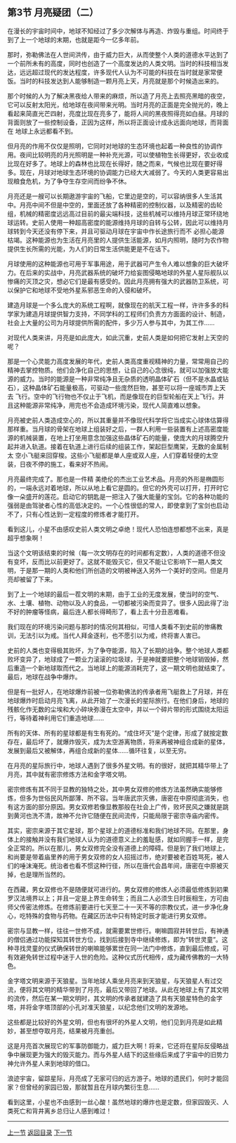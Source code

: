 ## 第3节 月亮疑团（二）

在漫长的宇宙时间中，地球不知经过了多少次解体与再造、炸毁与重组。时间终于到了上一个地球的末期，也就是距今一亿多年前。

那时，弥勒佛法在人世间洪传，由于威力巨大，从而使整个人类的道德水平达到了一个前所未有的高度，同时也创造了一个高度发达的人类文明。当时的科技相当发达，远远超过现代的发达程度，许多现代人认为不可能的科技在当时就是家常便饭。当时的科技发达到人能够制造一颗月亮上天，月亮就是那个时候造出来的。

那个时候的人为了解决黑夜给人带来的麻烦，所以造了月亮上去照亮黑暗的夜空，它可以反射太阳光，给地球在夜间带来光明。当时月亮的正面是完全抛光的，晚上看起来简直光芒四射，亮度比现在亮多了，能将人间的黑夜照得亮如白昼。月球的背面则放了一些控制设备，正因为这样，所以将正面设计成永远面向地球，而背面在 地球上永远都看不到。

但月亮的作用不仅仅是照明，它同时对地球的生态环境也起着一种良性的协调作用。夜间比较明亮的月光照明是一种补充光源，可以使植物生长得更好，农业收成比现在好多了。地球上的森林也比现在长得好，随之而来，气候也比现在要好得多。现在，月球对地球生态环境的协调能力已经大大减弱了。今天的人类更容易出现粮食危机，为了争夺生存空间而纷争不休。

月亮还是一艘可以长期遨游宇宙的飞船，它里边是空的，可以容纳很多人生活其中。月亮中间不但是中空的，里面还放了各种精密的控制仪器，以及精密的齿轮组，机械的精密度远远高过目前的最尖端科技，这些机械可以维持月球正常环绕地球运转。史前人使用一种超高密度的能源维持月球的自转与公转，因此可以维持月球转到今天还没有停下来，并且可驱动月球在宇宙中作长途旅行而不 必担心能源枯竭。这种能源也为生活在月亮里的人提供生活能源，如月内照明，随时为农作物提供生长所需的光能，为人们的日常生活供能更是不在话下。

月球使用的这种能源也可用于军事用途，用于武器可产生令人难以想象的巨大破坏力。在后来的实战中，月亮武器系统的破坏力给妄图侵略地球的外星人星际舰队以惨痛的灭顶之灾，想必它们是最有感受的。因此月亮拥有强大的武器防卫系统，可以保护它和地球不受地外星系邪恶生命的入侵和破坏。

建造月球是一个多么庞大的系统工程啊，就像现在的航天工程一样，许许多多的科学家为建造月球提供智力支持，不同学科的工程师们负责方方面面的设计、制造，社会上大量的公司为月球提供所需的配件，多少万人参与其中，为其工作……

对现代人类来讲，月亮是如此庞大，如此沉重，史前人类是如何把它发射上天空的呢？

那是一个心灵能力高度发展的年代，史前人类高度重视精神的力量，常常用自己的精神去掌控物质。他们会净化自己的思想，让自己的心念很纯，就可以加强放大能源的威力。当时的能源是一种非常纯净且无杂质的透明晶体矿石（但不是水晶或钻石），这种晶体矿石能量极高，可驱动一些庞然巨物，甚至可以将一座城市弄上天去 飞行。空中的飞行物也不仅止于飞机，而是像现在的巨型轮船在天上飞行。并且这种能源非常纯净，用完也不会造成环境污染，现代人简直难以想象。

月亮被史前人类造成空心的，所以其重量并不像现代科学将它当成实心球体估算得那样重。当月球的骨架在地球上组装好之后，一群人利用一些装置有上述高密度能源的机械装置，在地上打坐用意念加强这些晶体矿石的能量，使庞大的月球腾空升起并进入轨道。接着在轨道上进行后续的组装工作，架起巨型鹰架，无数的金属制太 空小飞艇来回穿梭。这些小飞艇都是单人座或双人座，人们穿着轻便的太空装，日夜不停的施工，看来好不热闹。

月亮最终完成了。那也是一件精 美绝伦的杰出工业艺术品。月亮的外形是椭圆形的，一端永远对着地球，所以从地上看它是圆的。但它的外壳可以打开，打开时它像一朵盛开的莲花。启动它的钥匙是一把注入了强大能量的宝剑。它的各种功能的强弱是由驾驶者心性的高低决定的。一个心性很低的常人，即使拿到了宝剑也启动不了，只有心性达到一定程度的修炼者才能打开。

看到这儿，小星不由感叹史前人类文明之卓绝！现代人恐怕连想都想不出来，真是超乎想象啊！

当这个文明该结束的时候（每一次文明存在的时间都有定数），人类的道德不但没有变坏，反而比以前更好了。这就不能毁灭它，但又不能让它影响下一期人类文明，于是那一期的人类和他们所创造的文明被神送入另外一个美好的空间。但是月亮却被留了下来。

到了上一个地球的最后一茬文明的末期，由于工业的无度发展，使当时的空气、水、土壤、植物、动物以及人的食品，一切都被污染而变异了。很多人因此得了治不好的肿瘤等怪病，最后连人都长得畸形了，看上去十分丑恶难看。

我们现在的环境污染问题与那时的情况何其相似，可惜人类看不到史前的惨痛教训，无法引以为戒。当代人拜金逐利，也不愿引以为戒，终将害人害已。

史前的人类也变得极其败坏，为了争夺能源，陷入了长期的战争。整个地球人类都败坏变异了，地球成了一颗业力滚滚的垃圾球，于是神就要把整个地球销毁掉，然后重造一个新地球取而代之。当地球上的能源消耗完了，这一期文明也就结束了。最后，地球在战争中爆炸。

但是有一批好人，在地球爆炸前被一位弥勒佛法的传承者用飞艇救上了月球，并在地球爆炸时启动月亮飞离，从此开始了一次漫长的星际旅行。在他们身后，地球的残骸化作无数的尘埃和大小碎块弥漫在太空中，并以一个碎片带的形式围绕太阳运行，等待着神利用它们重造地球……

所有的天体、所有的星球都是有生有死的。“成住坏灭”是个定律，形成了就按定数存在，最后坏了，就爆炸毁灭，成为太空游离物质，将来再被神组合成新的星体，发展到最后又被解体，再组合成新的星体……循环往复，以至无穷。

在月亮的星际旅行中，地球人遇到了很多外星文明。有的很好，就把其精华带上了月亮，其中就有密宗修炼方法和金字塔文明。

密宗修炼有其不同于显教的独特之处，其中男女双修的修炼方法虽然确实能够修炼，但多为世俗民风所鄙薄、所不容。当年唐武宗灭佛，唐密在中原彻底消失，也有这方面的部分原因。男女双修若像显教那般在社会上广传，败坏民风之嫌就是跳到黄河也洗不清，故神不允许它随便在民间流传，只能局限于密宗寺庙内密传。

其实，密宗来源于其它星球，那个星球上的道德标准和我们地球不同。在那里，身体上的接触并没有我们地球人认为的道德意义上的羞耻感，就如同握手一样，是完全正常的。所以在那儿，男女双修完全没有道德上的障碍。但是到了我们地球上，和尚要是带着庙里养的用于男女双修的女人招摇过市，绝对要被老百姓骂死，被人们的唾沫淹死。统治者也看不惯这种行径，所以在唐代会昌年间，唐密在中原被灭掉，也是理所当然的。

在西藏，男女双修也不是随便就可进行的。男女双修的修炼人必须最低修炼到初果罗汉法境界以上；并且一定是上界生命转生；而且二人必须生日时辰相生，方可由师父传密法修炼。在修炼前要进行七天至二十一天不等的宗教仪式，进一步净化身心，吃特殊的食物与药物。在藏区历法中只有特定时辰才能进行男女双修。

密宗与显教一样，往往一世修不成，就需要累世修行。喇嘛圆寂并转世后，有神通的僧侣通过功能探知其转世方位，找到后接到寺中继续修炼，即为“转世灵童”。这种寻找灵童的仪式确保转世的喇嘛能够累世在同一法门中修炼，直到最后修成，可有效避免转世过程中迷于人世的危险。这种仪式历代相传，成为藏传佛教的一大特色。

金字塔文明来源于天狼星。当年地球人乘坐月亮来到天狼星，与天狼星人有过交流，便将其文明的精华带到了月亮，最后又带回了地球。从此在地球上有了其文明的流传，然后在某一期文明时，其文明的传承者就建造了具有天狼星特色的金字塔，并将金字塔顶部的小孔对准天狼星，以纪念他们文明的发源地。

这些都是比较好的外星文明，但也有很坏的外星人文明，他们见到月亮是如此精妙，甚至想夺取月亮，结果被月亮重创。

这是月亮首次展现它的军事防御能力，威力巨大啊！将来，它还将在星际反侵略战争中展现更为强大的毁灭能力。而与外星人结下的这些缘后来成了宇宙中的旧势力神允许外星人来到地球的借口。

浪迹宇宙，留踪星际，月亮成了无家可归的远方游子。地球的遗民们，何时才能回家？但曾经的家园已毁，那就暂且在月球内繁衍生息……

看到这里，小星也不由感到一丝心酸！虽然地球的爆炸也是定数，但家园毁灭、人类死亡和背井离乡总归让人感到难过！

---

[上一节](myth2.md)	[返回目录](myth-index.md)	[下一节](myth4.md)